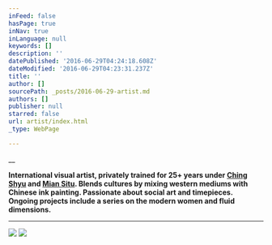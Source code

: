 ```yaml
---
inFeed: false
hasPage: true
inNav: true
inLanguage: null
keywords: []
description: ''
datePublished: '2016-06-29T04:24:18.608Z'
dateModified: '2016-06-29T04:23:31.237Z'
title: ''
author: []
sourcePath: _posts/2016-06-29-artist.md
authors: []
publisher: null
starred: false
url: artist/index.html
_type: WebPage

---
```

__

**International visual artist, privately trained for 25+ years under [Ching Shyu][0] and [Mian Situ][1]. Blends cultures by mixing western mediums with Chinese ink painting. Passionate about social art and timepieces. Ongoing projects include a series on the modern women and fluid dimensions.**

****
![](https://the-grid-user-content.s3-us-west-2.amazonaws.com/93feb28e-b46a-476f-8548-5a42e66cc49f.jpg)
![](https://the-grid-user-content.s3-us-west-2.amazonaws.com/335db4d4-200d-4cc4-a2c5-a55a25c5f9a4.jpg)

[0]: http://celebrationfineart.com/ching/bio/bio.html
[1]: http://miansitu.net/